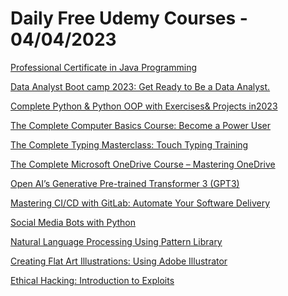 # Daily Free Udemy Courses - 04/04/2023

[Professional Certificate in Java Programming](https://www.udemy.com/course/professional-certificate-in-java-programming/?couponCode=494381FDD4CAFF827990)
[Data Analyst Boot camp 2023: Get Ready to Be a Data Analyst.](https://www.udemy.com/course/data-analyst-bootcamp/?couponCode=0FAD88934E9DB8763A98)
[Complete Python & Python OOP with Exercises& Projects in2023](https://www.udemy.com/course/python-oop-master-python-oop-from-scratch-with-projects/?couponCode=E8C2C1D19150DF0C877F)
[The Complete Computer Basics Course: Become a Power User](https://www.udemy.com/course/the-complete-basic-computer-course-master-using-computer/?couponCode=72F80C924577164CD6BA)
[The Complete Typing Masterclass: Touch Typing Training](https://www.udemy.com/course/the-complete-touch-typing-masterclass-master-touch-typing/?couponCode=F81976F2D630A39538D2)
[The Complete Microsoft OneDrive Course – Mastering OneDrive](https://www.udemy.com/course/the-complete-microsoft-onedrive-course-mastering-onedrive/?couponCode=7B68A7825DFD91BBA2CB)
[Open AI’s Generative Pre-trained Transformer 3 (GPT3)](https://www.udemy.com/course/open-ais-generative-pre-trained-transformer-3-gpt3/?couponCode=OPENAI2023)
[Mastering CI/CD with GitLab: Automate Your Software Delivery](https://www.udemy.com/course/gitlab-cicd-essentials-for-industry-comprehensive-tutorial/?couponCode=01CDC46AFE2A58AC2E84)
[Social Media Bots with Python](https://www.udemy.com/course/social-media-bots-with-python/?couponCode=LEARN4FREE)
[Natural Language Processing Using Pattern Library](https://www.udemy.com/course/nlp-patternlibrary/?couponCode=E005D8CE6CC14F3448E1)
[Creating Flat Art Illustrations: Using Adobe Illustrator](https://www.udemy.com/course/flat-art-illustrations-for-novice/?couponCode=1E047D2D0C62088006E3)
[Ethical Hacking: Introduction to Exploits](https://www.udemy.com/course/ethical-hacking-introduction-to-exploits/?couponCode=LEARN4FREE)

